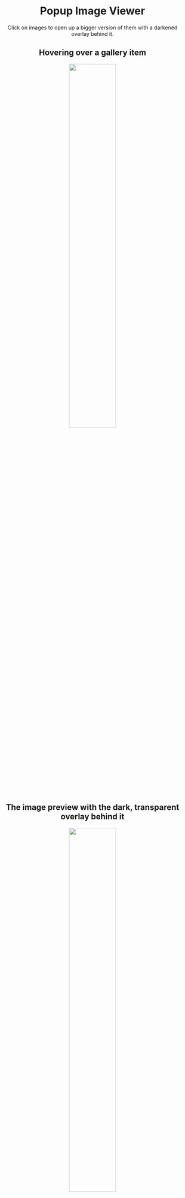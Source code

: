 <h1 align=center>Popup Image Viewer</h1>
<p align=center>Click on images to open up a bigger version of them with a darkened overlay behind it.</p>

<h2 align=center>Hovering over a gallery item</h2>
<p align=center>
  <img width=50% src="https://raw.githubusercontent.com/DavidG103/popup-image-viewer/gh-pages/screenshots/1.jpg">
</p>

<h2 align=center>The image preview with the dark, transparent overlay behind it</h2>
<p align=center>
  <img width=50% src="https://raw.githubusercontent.com/DavidG103/popup-image-viewer/gh-pages/screenshots/2.jpg">
</p>
